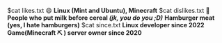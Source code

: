 $cat likes.txt
😄
**Linux (Mint and Ubuntu), Minecraft**
$cat dislikes.txt
🤮
**People who put milk before cereal _(jk, you do you ;D)_**
**Hamburger meat (yes, I hate hamburgers)**
$cat since.txt
**Linux developer since 2022**
**Game(Minecraft ⛏ ) server owner since 2020**
